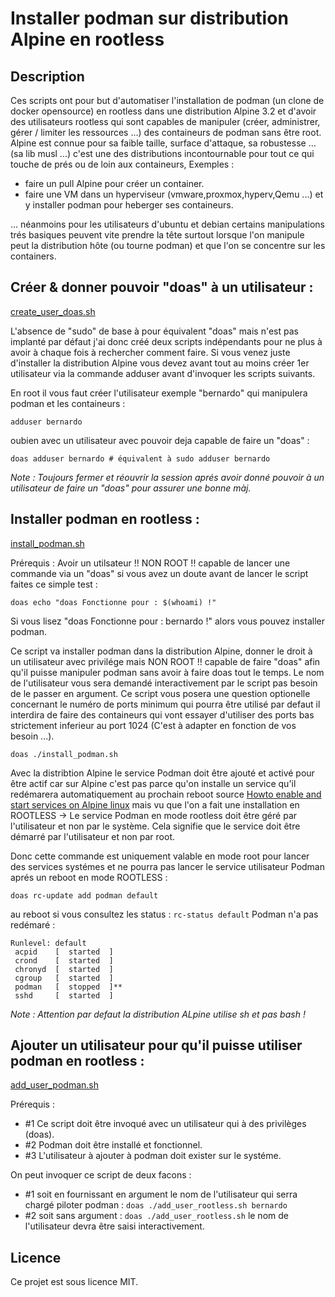 # Installer podman sur distribution Alpine en rootless

## Description

Ces scripts ont pour but d'automatiser l'installation de podman (un clone de docker opensource) en rootless dans une distribution Alpine 3.2 et d'avoir des utilisateurs rootless qui sont capables de manipuler (créer, administrer, gérer / limiter les ressources ...)  des containeurs de podman sans être root. Alpine est connue pour sa faible taille, surface d'attaque, sa robustesse ... (sa lib musl ...) c'est une des distributions incontournable pour tout ce qui touche de prés ou de loin aux containeurs, Exemples :

- faire un pull Alpine pour créer un container.
- faire une VM dans un hyperviseur (vmware,proxmox,hyperv,Qemu ...) et y installer podman pour heberger ses containeurs.

... néanmoins pour les utilisateurs d'ubuntu et debian certains manipulations trés basiques peuvent vite prendre la tête surtout lorsque l'on manipule peut la distribution hôte (ou tourne podman) et que l'on se concentre sur les containers.

## Créer & donner pouvoir "doas" à un utilisateur :

[create_user_doas.sh](create_user_doas.sh)

L'absence de "sudo" de base à pour équivalent "doas" mais n'est pas implanté par défaut j'ai donc créé deux scripts indépendants pour ne plus à avoir à chaque fois à rechercher comment faire. Si vous venez juste d'installer la distribution Alpine vous devez avant tout au moins créer 1er utilisateur via la commande adduser avant d'invoquer les scripts suivants. 

En root il vous faut créer l'utilisateur exemple "bernardo" qui manipulera podman et les containeurs :

```
adduser bernardo
```

oubien avec un utilisateur avec pouvoir deja capable de faire un "doas" :

```
doas adduser bernardo # équivalent à sudo adduser bernardo
```

_Note : Toujours fermer et réouvrir la session aprés avoir donné pouvoir à un utilisateur de faire un "doas" pour assurer une bonne màj._


## Installer podman en rootless :

[install_podman.sh](install_podman.sh)

Prérequis : Avoir un utilsateur !! NON ROOT !! capable de lancer une commande via un "doas" si vous avez un doute avant de lancer le script faites ce simple test :

```
doas echo "doas Fonctionne pour : $(whoami) !"
```

Si vous lisez "doas Fonctionne pour : bernardo !" alors vous pouvez installer podman.


Ce script va installer podman dans la distribution Alpine, donner le droit à un utilisateur avec privilége mais NON ROOT !! capable de faire "doas" afin qu'il puisse manipuler podman sans avoir à faire doas tout le temps. Le nom de l'utilisateur vous sera demandé interactivement par le script pas besoin de le passer en argument.
Ce script vous posera une question optionelle concernant le numéro de ports minimum qui pourra être utilisé par defaut il interdira de faire des containeurs qui vont essayer d'utiliser des ports bas strictement inferieur au port 1024 (C'est à adapter en fonction de vos besoin ...).

```
doas ./install_podman.sh
```

Avec la distribtion Alpine le service Podman doit être ajouté et activé pour être actif car sur Alpine c'est pas parce qu'on installe un service qu'il redémarera automatiquement au prochain reboot source [Howto enable and start services on Alpine linux](https://www.cyberciti.biz/faq/how-to-enable-and-start-services-on-alpine-linux/) mais vu que l'on a fait une installation en ROOTLESS -> Le service Podman en mode rootless doit être géré par l'utilisateur et non par le système. Cela signifie que le service doit être démarré par l'utilisateur et non par root.

Donc cette commande est uniquement valable en mode root pour lancer des services systémes et ne pourra pas lancer le service utilisateur Podman aprés un reboot en mode ROOTLESS :
```
doas rc-update add podman default
```
au reboot si vous consultez les status : ```rc-status default``` Podman n'a pas redémaré :
```
Runlevel: default
 acpid    [  started  ]
 crond    [  started  ]
 chronyd  [  started  ]
 cgroup   [  started  ]
 podman   [  stopped  ]**
 sshd     [  started  ]
```


_Note : Attention par defaut la distribution ALpine utilise sh et pas bash !_

## Ajouter un utilisateur pour qu'il puisse utiliser podman en rootless :
[add_user_podman.sh](add_user_rootless.sh)

Prérequis : 
- #1 Ce script doit être invoqué avec un utilisateur qui à des privilèges (doas). 
- #2 Podman doit être installé et fonctionnel.
- #3 L'utilisateur à ajouter à podman doit exister sur le systéme.

On peut invoquer ce script de deux facons :
- #1 soit en fournissant en argument le nom de l'utilisateur qui serra chargé piloter podman : ```doas ./add_user_rootless.sh bernardo```
- #2 soit sans argument : ```doas ./add_user_rootless.sh```  le nom de l'utilisateur devra être saisi interactivement.

## Licence
Ce projet est sous licence MIT.
